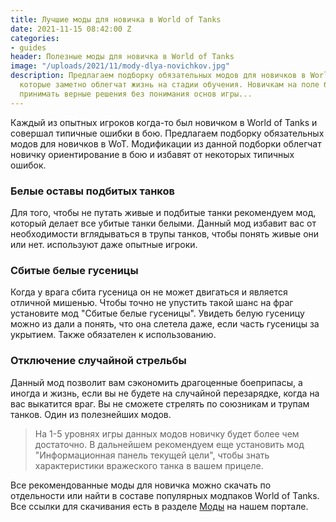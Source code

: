 ```yaml
---
title: Лучшие моды для новичка в World of Tanks
date: 2021-11-15 08:42:00 Z
categories:
- guides
header: Полезные моды для новичка в World of Tanks
image: "/uploads/2021/11/mody-dlya-novichkov.jpg"
description: Предлагаем подборку обязательных модов для новичков в World of Tanks,
  которые заметно облегчат жизнь на стадии обучения. Новичкам на поле боя всегда нелегко
  принимать верные решения без понимания основ игры...
---
```


Каждый из опытных игроков когда-то был новичком в World of Tanks и совершал типичные ошибки в бою. Предлагаем подборку обязательных модов для новичков в WoT. Модификации из данной подборки облегчат новичку ориентирование в бою и избавят от некоторых типичных ошибок. 

### Белые оставы подбитых танков

Для того, чтобы не путать живые и подбитые танки рекомендуем мод, который делает все убитые танки белыми. Данный мод избавит вас от необходимости вглядываться в трупы танков, чтобы понять живые они или нет. используют даже опытные игроки.

### Сбитые белые гусеницы

Когда у врага сбита гусеница он не может двигаться и является отличной мишенью. Чтобы точно не упустить такой шанс на фраг установите мод "Сбитые белые гусеницы". Увидеть белую гусеницу можно из дали а понять, что она слетела даже, если часть гусеницы за укрытием. Также обязателен к использованию.

### Отключение случайной стрельбы

Данный мод позволит вам сэкономить драгоценные боеприпасы, а иногда и жизнь, если вы не будете на случайной перезарядке, когда на вас выкатится враг. Вы не сможете стрелять по союзникам и трупам танков. Один из полезнейших модов.

> На 1-5 уровнях игры данных модов новичку будет более чем достаточно. В дальнейшем рекомендуем еще установить мод "Информационная панель текущей цели", чтобы знать характеристики вражеского танка в вашем прицеле.

Все рекомендованные моды для новичка можно скачать по отдельности или найти в составе популярных модпаков World of Tanks. Все ссылки для скачивания есть в разделе [Моды](https://protanks.ru/mods) на нашем портале. 